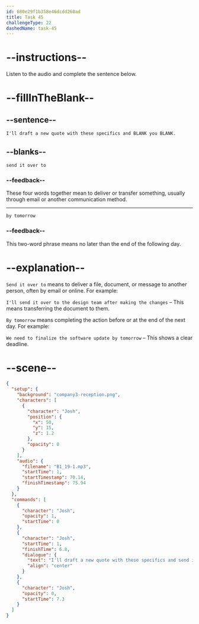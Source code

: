 ```yaml
---
id: 680e29f1b358e46dcdd260ad
title: Task 45
challengeType: 22
dashedName: task-45
---
```


<!-- (Audio) Josh: I'll draft a new quote with these specifics and send it over to you by tomorrow. Does that work for you? -->

# --instructions--

Listen to the audio and complete the sentence below.

# --fillInTheBlank--

## --sentence--

`I'll draft a new quote with these specifics and BLANK you BLANK.`

## --blanks--

`send it over to`

### --feedback--

These four words together mean to deliver or transfer something, usually through email or another communication method.

---

`by tomorrow`

### --feedback--

This two-word phrase means no later than the end of the following day.

# --explanation--

`Send it over to` means to deliver a file, document, or message to another person, often by email or online. For example:

`I'll send it over to the design team after making the changes` – This means transferring the document to them.

`By tomorrow` means completing the action before or at the end of the next day. For example:

`We need to finalize the software update by tomorrow` – This shows a clear deadline.

# --scene--

```json
{
  "setup": {
    "background": "company3-reception.png",
    "characters": [
      {
        "character": "Josh",
        "position": {
          "x": 50,
          "y": 15,
          "z": 1.2
        },
        "opacity": 0
      }
    ],
    "audio": {
      "filename": "B1_19-1.mp3",
      "startTime": 1,
      "startTimestamp": 70.14,
      "finishTimestamp": 75.94
    }
  },
  "commands": [
    {
      "character": "Josh",
      "opacity": 1,
      "startTime": 0
    },
    {
      "character": "Josh",
      "startTime": 1,
      "finishTime": 6.8,
      "dialogue": {
        "text": "I'll draft a new quote with these specifics and send it over to you by tomorrow. Does that work for you?",
        "align": "center"
      }
    },
    {
      "character": "Josh",
      "opacity": 0,
      "startTime": 7.3
    }
  ]
}
```
